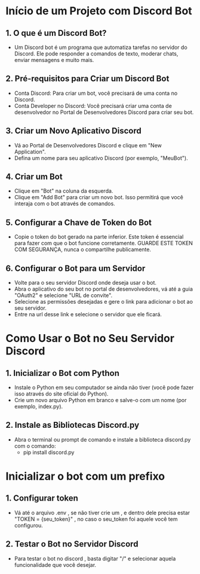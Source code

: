 # Início de um Projeto com Discord Bot
## 1. O que é um Discord Bot?
- Um Discord bot é um programa que automatiza tarefas no servidor do Discord. Ele pode responder a comandos de texto, moderar chats, enviar mensagens e muito mais.

## 2. Pré-requisitos para Criar um Discord Bot
- Conta Discord: Para criar um bot, você precisará de uma conta no Discord.
- Conta Developer no Discord: Você precisará criar uma conta de desenvolvedor no Portal de Desenvolvedores Discord para criar seu bot.

## 3. Criar um Novo Aplicativo Discord
- Vá ao Portal de Desenvolvedores Discord e clique em "New Application".
- Defina um nome para seu aplicativo Discord (por exemplo, "MeuBot").

## 4. Criar um Bot
- Clique em "Bot" na coluna da esquerda.
- Clique em "Add Bot" para criar um novo bot. Isso permitirá que você interaja com o bot através de comandos.

## 5. Configurar a Chave de Token do Bot
- Copie o token do bot gerado na parte inferior. Este token é essencial para fazer com que o bot funcione corretamente. GUARDE ESTE TOKEN COM SEGURANÇA, nunca o compartilhe publicamente.

## 6. Configurar o Bot para um Servidor
- Volte para o seu servidor Discord onde deseja usar o bot.
- Abra o aplicativo do seu bot no portal de desenvolvedores, vá até a guia "OAuth2" e selecione "URL de convite".
- Selecione as permissões desejadas e gere o link para adicionar o bot ao seu servidor.
- Entre na url desse link e selecione o servidor que ele ficará.

# Como Usar o Bot no Seu Servidor Discord

## 1. Inicializar o Bot com Python
- Instale o Python em seu computador se ainda não tiver (você pode fazer isso através do site oficial do Python).
- Crie um novo arquivo Python em branco e salve-o com um nome (por exemplo, index.py).

## 2. Instale as Bibliotecas Discord.py
- Abra o terminal ou prompt de comando e instale a biblioteca discord.py com o comando:
  - pip install discord.py

# Inicializar o bot com um prefixo
 ## 1. Configurar token
 - Vá até o arquivo .env , se não tiver crie um , e dentro dele precisa estar "TOKEN = {seu_token}" , no caso o seu_token foi aquele você tem configurou.

## 2. Testar o Bot no Servidor Discord
- Para testar o bot no discord , basta digitar "/" e selecionar aquela funcionalidade que você desejar.
